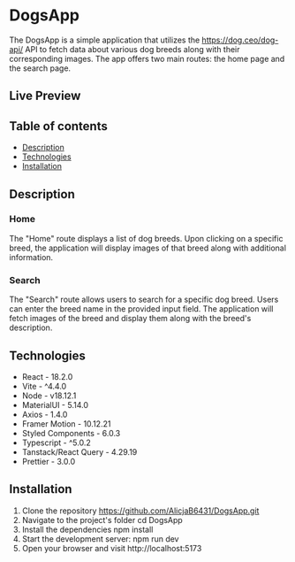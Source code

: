 # DogsApp
The DogsApp is a simple application that utilizes the https://dog.ceo/dog-api/ API 
to fetch data about various dog breeds along with their corresponding images. 
The app offers two main routes: the home page and the search page.

## Live Preview

## Table of contents
* [Description](#description)
* [Technologies](#technologies)
* [Installation](#installation)

## Description
### Home
The "Home" route displays a list of dog breeds. Upon clicking on a specific breed, the application will display images of that breed along with additional information.

### Search
The "Search" route allows users to search for a specific dog breed. Users can enter the breed name in the provided input field. The application will fetch images of the breed and display them along with the breed's description.

## Technologies 

* React - 18.2.0
* Vite - ^4.4.0
* Node - v18.12.1
* MaterialUI - 5.14.0
* Axios - 1.4.0
* Framer Motion - 10.12.21
* Styled Components - 6.0.3
* Typescript - ^5.0.2
* Tanstack/React Query - 4.29.19
* Prettier - 3.0.0
	
## Installation
1. Clone the repository
https://github.com/AlicjaB6431/DogsApp.git
2. Navigate to the project's folder
cd DogsApp
3. Install the dependencies
npm install
4. Start the development server:
npm run dev
5. Open your browser and visit http://localhost:5173 




